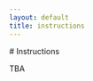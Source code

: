 ```yaml
---
layout: default
title: instructions
---
```


<div class="container-fluid" markdown="1">
# Instructions

TBA
</div>
